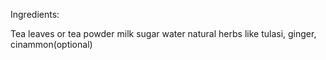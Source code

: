 Ingredients:

Tea leaves or tea powder
milk
sugar
water
natural herbs like tulasi, ginger, cinammon(optional)